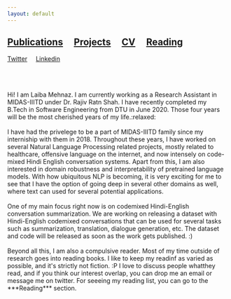 ```yaml
---
layout: default
---
```



## [Publications](./publication.html) &nbsp;   &nbsp; [Projects](./projects.html) &nbsp;    &nbsp; <a href="laibamehnaz.github.io/LaibaMehnaz_Resume_2020.pdf" target="_blank">CV</a> &nbsp;    &nbsp; [Reading](./publications-page.html)
 [Twitter](https://twitter.com/LaibaMehnaz)  &nbsp;    &nbsp;  [Linkedin](https://www.linkedin.com/in/laiba-mehnaz-a81455158/)

<br>
<br>
<br>
Hi! I am Laiba Mehnaz. I am currently working as a Research Assistant in MIDAS-IIITD under Dr. Rajiv Ratn Shah. I have recently completed my B.Tech in Software Engineering from DTU in June 2020. Those four years will be the most cherished years of my life.:relaxed: 
<br>
<br>
I have had the privelege to be a part of MIDAS-IIITD family since my interniship with them in 2018. Throughout these years, I have worked on several Natural Language Processing related projects, mostly related to healthcare, offensive language on the internet, and now intensely on code-mixed Hindi English conversation systems. Apart from this, I am also interested in domain robustness and interpretability of pretrained language models. With how ubiquitous NLP is becoming, it is very exciting for me to see that I have the option of going deep in several other domains as well, where text can used for several potential applications. 
<br>
<br>
One of my main focus right now is on codemixed Hindi-English conversation summarization. We are working on releasing a dataset with Hindi-English codemixed conversations that can be used for several tasks such as summarization, translation, dialogue generation, etc. The dataset and code will be released as soon as the work gets published. :)
<br>
<br>
Beyond all this, I am also a compulsive reader. Most of my time outside of research goes into reading books. I like to keep my readinf as varied as possible, and it's strictly not fiction. :P I love to discuss people whatthey read, and if you think our interest overlap, you can drop me an email or message me on twitter. For seeeing my reading list, you can go to the ***Reading*** section. 
